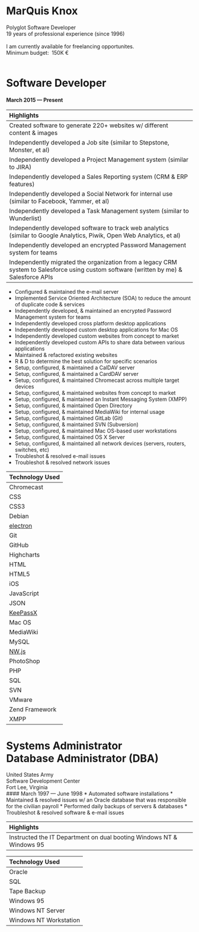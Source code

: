 # MarQuis Knox
Polyglot Software Developer<br>
19 years of professional experience (since 1996)
<br>
<br>
I am currently available for freelancing opportunites. 
<br>
Minimum budget:&nbsp;&nbsp;150K €
<br>
<br>
# Software Developer
#### March 2015 &mdash; Present
| Highlights      | 
| :------------ |
| Created software to generate 220+ websites w/ different content & images|
| Independently developed a Job site (similar to Stepstone, Monster, et al) |
| Independently developed a Project Management system (similar to JIRA) |
| Independently developed a Sales Reporting system (CRM & ERP features) |
| Independently developed a Social Network for internal use (similar to Facebook, Yammer, et al) |
| Independently developed a Task Management system (similar to Wunderlist) |
| Independently developed software to track web analytics (similar to Google Analytics, Piwik, Open Web Analytics, et al) |
| Independently developed an encrypted Password Management system for teams |
| Independently migrated the organization from a legacy CRM system to Salesforce using custom software (written by me) & Salesforce APIs |

* Configured & maintained the e-mail server
* Implemented Service Oriented Architecture (SOA) to reduce the amount of duplicate code & services
* Independently developed, & maintained an encrypted Password Management system for teams
* Independently developed cross platform desktop applications
* Independently developed custom desktop applications for Mac OS
* Independently developed custom websites from concept to market
* Independently developed custom APIs to share data between various applications
* Maintained & refactored existing websites
* R & D to determine the best solution for specific scenarios 
* Setup, configured, & maintained a CalDAV server
* Setup, configured, & maintained a CardDAV server
* Setup, configured, & maintained Chromecast across multiple target devices
* Setup, configured, & maintained websites from concept to market
* Setup, configured, & maintained an Instant Messaging System (XMPP)
* Setup, configured, & maintained Open Directory
* Setup, configured, & maintained MediaWiki for internal usage
* Setup, configured, & maintained GitLab (Git)
* Setup, configured, & maintained SVN (Subversion)
* Setup, configured, & maintained Mac OS-based user workstations
* Setup, configured, & maintained OS X Server
* Setup, configured, & maintained all network devices (servers, routers, switches, etc)
* Troubleshot & resolved e-mail issues
* Troubleshot & resolved network issues

| Technology Used | 
| :------------ |
| Chromecast |
| CSS |
| CSS3 |
| Debian |
| [electron](https://github.com/atom/electron)
| Git |
| GitHub |
| Highcharts |
| HTML |
| HTML5 |
| iOS |
| JavaScript |
| JSON |
| [KeePassX](https://github.com/keepassx/keepassx) |
| Mac OS |
| MediaWiki | 
| MySQL      |
| [NW.js](https://github.com/nwjs/nw.js)| 
| PhotoShop |
| PHP |
| SQL |
| SVN |
| VMware | 
| Zend Framework| 
|XMPP|

<h1>Systems Administrator<br>
Database Administrator (DBA)</h1>
United States Army
<br>
Software Development Center<br>
Fort Lee, Virginia<br>
#### March 1997 &mdash; June 1998
* Automated software installations
* Maintained & resolved issues w/ an Oracle database that was responsible for the civilian payroll
* Performed daily backups of servers & databases
* Troubleshot & resolved software & e-mail issues

| Highlights      | 
| :------------ |
| Instructed the IT Department on dual booting Windows NT & Windows 95|

| Technology Used | 
| :------------ |
| Oracle |
| SQL |
| Tape Backup |
| Windows 95 |
| Windows NT Server |
| Windows NT Workstation |
